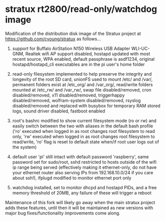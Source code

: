 # stratux rt2800/read-only/watchdog image

Modification of the distribution disk image of the Stratux project at https://github.com/cyoung/stratux as follows...

1) support for Buffalo AirStation N150 Wireless USB Adapter WLI-UC-GNM, Realtek wifi AP support disabled, hostapd updated with most recent source, WPA enabled, default passphrase is asdf1234, original hostapd/hostapd_cli executables are in the pi user's home folder

2) read-only filesystem implemented to help preserve the integrity and longevity of the root SD card, unionFS used to mount /etc/ and /var/, permanent folders exist at /etc_org/ and /var_org/, read/write folders mounted at /etc_rw/ and /var_rw/, swap file disabled/removed, cron disabled/removed, x11 disabled/removed, triggerhappy disabled/removed, wolfram-system disabled/removed, rsyslog disabled/removed and replaced with busybox for temporary RAM stored logs, sound driver disabled, fastboot enabled

3) root's bashrc modified to show current filesystem mode (ro or rw) and easily switch between the two with aliases in the default bash profile ('ro' executed when logged in as root changes root filesystem to read only, 'rw' executed when logged in as root changes root filesystem to read/write, 'ro' flag is reset to default state when/if root user logs out of the system)

4) default user 'pi' still intact with default password 'raspberry', same password set for sudo/root, sshd restricted to hosts outside of the wifi ip range being served (effectively making it ethernet-only, do not have your ethernet router also serving IPs from 192.168.10.0/24 if you care about ssh!), ifplugd modified to monitor ethernet port only

5) watchdog installed, set to monitor dhcpd and hostapd PIDs, and a free memory threshold of 20MB, any failure of these will trigger a reboot

Maintenance of this fork will likely go away when the main stratux project adds these features, until then it will be maintained as new versions with major bug fixes/functionality improvements come along.
